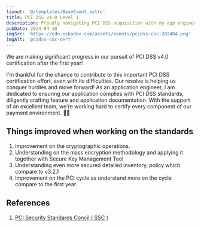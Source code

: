 ```yaml
---
layout: '@/templates/BaseEvent.astro'
title: PCI DSS v4.0 Level 1
description: Proudly navigating PCI DSS acquisition with my app engineer role, ensuring full compliance in every payment aspect. 🥳💪
pubDate: 2024-04-10
imgSrc: 'https://cdn.oskadev.com/assets/events/pcidss-coc-202404.png'
imgAlt: 'pcidss-coc-cert'
---
```


We are making significant progress in our pursuit of PCI DSS v4.0 certification after the first year!

I'm thankful for the chance to contribute to this important PCI DSS certification effort, even with its difficulties. Our resolve is helping us conquer hurdles and move forward! As an application engineer, I am dedicated to ensuring our application complies with PCI DSS standards, diligently crafting feature and application documentation. With the support of an excellent team, we're working hard to certify every component of our payment environment. 🥳💪

## Things improved when working on the standards

1. Improvement on the cryptographic operations.
2. Understanding on the mass encryption methodology and applying it together with Secure Key Management Tool
3. Understanding even more secured detailed inventory, policy which compare to v3.2.1
4. Improvement on the PCI cycle as understand more on the cycle compare to the first year.

## References

1. <a target="_blank" href="https://www.pcisecuritystandards.org/">PCI Security Standards Concil ( SSC )</a>